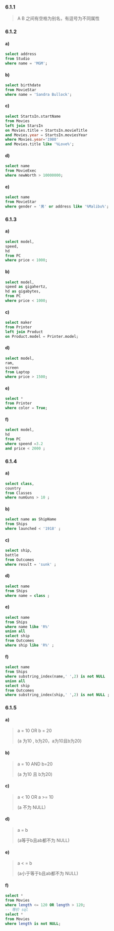 ### 6.1.1

> A B 之间有空格为别名，有逗号为不同属性

### 6.1.2

#### a)

```sql
select address
from Studio
where name = 'MGM';
```

#### b)

```sql
select birthdate
from MovieStar
where name = 'Sandra Bullock';
```

#### c)

```sql
select StartsIn.startName
from Movies
left join StarsIn
on Movies.title = StartsIn.movieTitle
and Movies.year = StartsIn.moviesYear
where Movies.year='1980' 
and Movies.title like '%Love%';
```

#### d)

```sql
select name
from MovieExec
where newWorth > 10000000;
```

#### e)

```sql
select name
from MovieStar
where gender = '男' or address like '%Malibu%';
```

### 6.1.3

#### a)

```sql
select model,
speed,
hd
from PC
where price < 1000;
```

#### b)

```sql
select model,
speed as gigahertz,
hd as gigabytes,
from PC
where price < 1000;
```

#### c)

```sql
select maker
from Printer
left join Product
on Product.model = Printer.model;
```

#### d)

```sql
select model,
ram,
screen
from Laptop
where price > 1500;
```

#### e)

```sql
select *
from Printer
where color = True;
```

#### f)

```sql
select model,
hd
from PC
where speend =3.2
and price < 2000 ;
```

### 6.1.4

#### a)

```sql
select class,
country
from Classes
where numGuns > 10 ;
```

#### b)

```sql
select name as ShipName
from Ships
where launched < '1918' ;
```

#### c)

```sql
select ship,
battle
from Outcomes
where result = 'sunk' ;
```

#### d)

```sql
select name
from Ships
where name = class ;
```

#### e)

```sql
select name
from Ships
where name like 'R%'
union all
select ship
from Outcomes
where ship like 'R%' ;
```

#### f)

```sql
select name
from Ships
where substring_index(name,' ',2) is not NULL
union all
select ship
from Outcomes
where substring_index(ship,' ',2) is not NULL ;
```

### 6.1.5

#### a)

> a = 10 OR b = 20
>
> (a 为10 , b为20，a为10且b为20) 

#### b)

> a = 10 AND b=20
>
> (a 为10 且 b为20)

#### c)

> a < 10 OR a >= 10
>
> (a 不为 NULL)

#### d)

> a = b
>
> (a等于b且ab都不为 NULL)

#### e)

> a < = b
>
> (a小于等于b且ab都不为 NULL)

#### f)

```sql
select *
from Movies
where length <= 120 OR length > 120;
-- 等价 sql
select *
from Movies
where length is not NULL;
```

